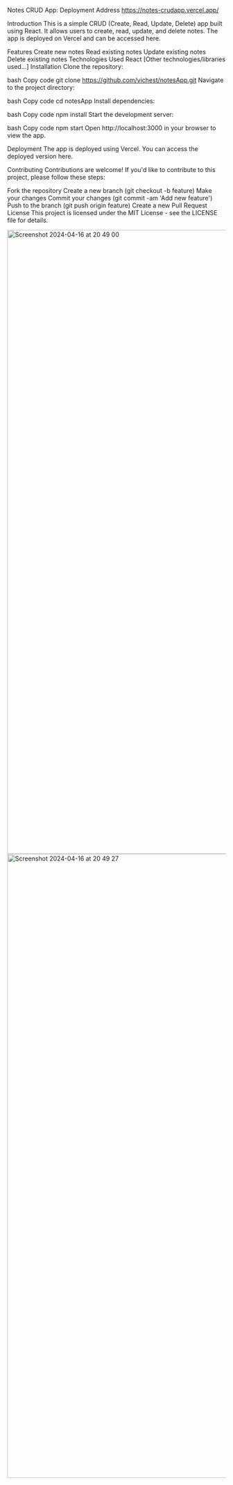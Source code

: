 Notes CRUD App:
Deployment Address 
https://notes-crudapp.vercel.app/

Introduction
This is a simple CRUD (Create, Read, Update, Delete) app built using React. It allows users to create, read, update, and delete notes. The app is deployed on Vercel and can be accessed here.

Features
Create new notes
Read existing notes
Update existing notes
Delete existing notes
Technologies Used
React
[Other technologies/libraries used...]
Installation
Clone the repository:

bash
Copy code
git clone https://github.com/vichest/notesApp.git
Navigate to the project directory:

bash
Copy code
cd notesApp
Install dependencies:

bash
Copy code
npm install
Start the development server:

bash
Copy code
npm start
Open http://localhost:3000 in your browser to view the app.

Deployment
The app is deployed using Vercel. You can access the deployed version here.

Contributing
Contributions are welcome! If you'd like to contribute to this project, please follow these steps:

Fork the repository
Create a new branch (git checkout -b feature)
Make your changes
Commit your changes (git commit -am 'Add new feature')
Push to the branch (git push origin feature)
Create a new Pull Request
License
This project is licensed under the MIT License - see the LICENSE file for details.

<img width="1434" alt="Screenshot 2024-04-16 at 20 49 00" src="https://github.com/vichest/notesApp/assets/129871281/bc5d9779-7a22-41ee-aca4-3f2645a3cdce">
<img width="1434" alt="Screenshot 2024-04-16 at 20 49 27" src="https://github.com/vichest/notesApp/assets/129871281/9cf882c7-5758-4a68-9bf1-ce92cdf61fcb">
